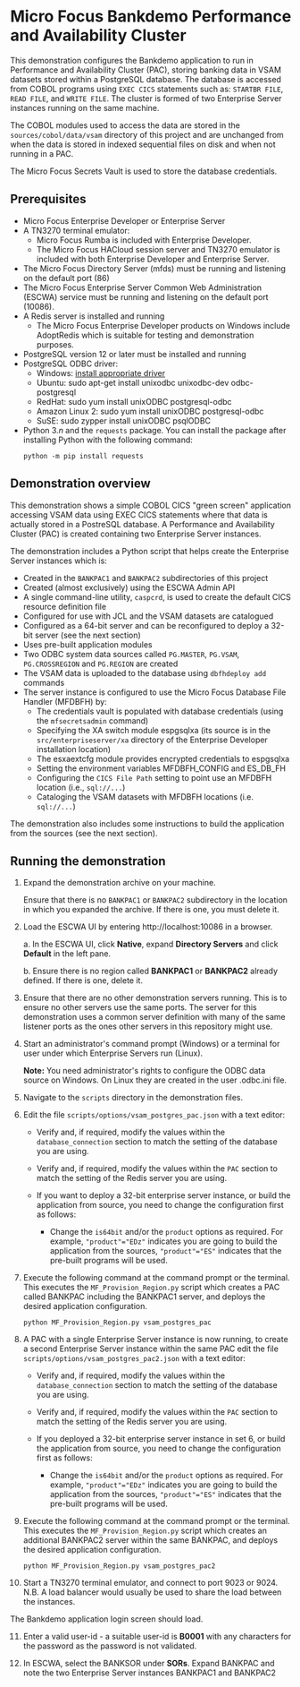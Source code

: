 # Micro Focus Bankdemo Performance and Availability Cluster
This demonstration configures the Bankdemo application to run in Performance and Availability Cluster (PAC), storing banking data in VSAM datasets stored within a PostgreSQL database. The database is accessed from COBOL programs using `EXEC CICS` statements such as: `STARTBR FILE`, `READ FILE`, and `WRITE FILE`. The cluster is formed of two Enterprise Server instances running on the same machine.

The COBOL modules used to access the data are stored in the `sources/cobol/data/vsam` directory of this project and are unchanged from when the data is stored in indexed sequential files on disk and when not running in a PAC.

The Micro Focus Secrets Vault is used to store the database credentials.

## Prerequisites
- Micro Focus Enterprise Developer or Enterprise Server
- A TN3270 terminal emulator:
   - Micro Focus Rumba is included with Enterprise Developer. 
   - The Micro Focus HACloud session server and TN3270 emulator is included with both Enterprise Developer and Enterprise Server.
- The Micro Focus Directory Server (mfds) must be running and listening on the default port (86)
- The Micro Focus Enterprise Server Common Web Administration (ESCWA) service must be running and listening on the default port (10086).
- A Redis server is installed and running
   - The Micro Focus Enterprise Developer products on Windows include AdoptRedis which is suitable for testing and demonstration purposes.
- PostgreSQL version 12 or later must be installed and running
- PostgreSQL ODBC driver: 
   - Windows: [install appropriate driver](https://www.postgresql.org/ftp/odbc/versions/msi/)
   - Ubuntu: sudo apt-get install unixodbc unixodbc-dev odbc-postgresql
   - RedHat: sudo yum install unixODBC postgresql-odbc
   - Amazon Linux 2: sudo yum install unixODBC postgresql-odbc
   - SuSE: sudo zypper install unixODBC psqlODBC
- Python 3.*n* and the `requests` package. You can install the package after installing Python with the following command: 
  ```
  python -m pip install requests
  ```

## Demonstration overview
This demonstration shows a simple COBOL CICS "green screen" application accessing VSAM data using EXEC CICS statements where that data is actually stored in a PostreSQL database.
A Performance and Availability Cluster (PAC) is created containing two Enterprise Server instances.

The demonstration includes a Python script that helps create the Enterprise Server instances which is:

   - Created in the `BANKPAC1` and `BANKPAC2` subdirectories of this project
   - Created (almost exclusively) using the ESCWA Admin API
   - A single command-line utility, `caspcrd`, is used to create the default CICS resource definition file
   - Configured for use with JCL and the VSAM datasets are catalogued 
   - Configured as a 64-bit server and can be reconfigured to deploy a 32-bit server (see the next section)
   - Uses pre-built application modules
   - Two ODBC system data sources called `PG.MASTER`, `PG.VSAM`, `PG.CROSSREGION` and `PG.REGION` are created
   - The VSAM data is uploaded to the database using `dbfhdeploy add` commands 
   - The server instance is configured to use the Micro Focus Database File Handler (MFDBFH) by:
       - The credentials vault is populated with database credentials (using the `mfsecretsadmin` command)
        - Specifying the XA switch module espgsqlxa (its source is in the `src/enterpriseserver/xa` directory of the Enterprise Developer installation location)
        - The esxaextcfg module provides encrypted credentials to espgsqlxa        
        - Setting the environment variables MFDBFH_CONFIG and ES_DB_FH
        - Configuring the `CICS File Path` setting to point use an MFDBFH location (i.e., `sql://...`)
        - Cataloging the VSAM datasets with MFDBFH locations (i.e. `sql://...`)

The demonstration also includes some instructions to build the application from the sources (see the next section).


## Running the demonstration
1. Expand the demonstration archive on your machine.
 
   Ensure that there is no `BANKPAC1` or `BANKPAC2` subdirectory in the location in which you expanded the archive. If there is one, you must delete it.
2. Load the ESCWA UI by entering http://localhost:10086 in a browser. 

   a. In the ESCWA UI, click **Native**, expand **Directory Servers** and click **Default** in the left pane.

   b. Ensure there is no region called **BANKPAC1** or **BANKPAC2** already defined. If there is one, delete it.

3. Ensure that there are no other demonstration servers running. This is to ensure no other servers use the same ports. The server for this demonstration uses a common server definition with many of the same listener ports as the ones other servers in this repository might use.
4. Start an administrator's command prompt (Windows) or a terminal for user under which Enterprise Servers run (Linux).

   **Note:** You need administrator's rights to configure the ODBC data source on Windows. On Linux they are created in the user .odbc.ini file.

5. Navigate to the `scripts` directory in the demonstration files.
6. Edit the file `scripts/options/vsam_postgres_pac.json` with a text editor:

    - Verify and, if required, modify the values within the `database_connection` section to match the setting of the database you are using.
    - Verify and, if required, modify the values within the `PAC` section to match the setting of the Redis server you are using.
    
    - If you want to deploy a 32-bit enterprise server instance, or build the application from source, you need to change the configuration first as follows:
      - Change the `is64bit` and/or the `product` options as required. For example, `"product"="EDz"` indicates you are going to build the application from the sources, `"product"="ES"` indicates that the pre-built programs will be used.

7. Execute the following command at the command prompt or the terminal. This executes the `MF_Provision_Region.py` script which creates a PAC called BANKPAC including the BANKPAC1 server, and deploys the desired application configuration.

    ```
    python MF_Provision_Region.py vsam_postgres_pac
    ```
8. A PAC with a single Enterprise Server instance is now running, to create a second Enterprise Server instance within the same PAC edit the file `scripts/options/vsam_postgres_pac2.json` with a text editor:
    - Verify and, if required, modify the values within the `database_connection` section to match the setting of the database you are using.
    - Verify and, if required, modify the values within the `PAC` section to match the setting of the Redis server you are using.
    
    - If you deployed a 32-bit enterprise server instance in set 6, or build the application from source, you need to change the configuration first as follows:
      - Change the `is64bit` and/or the `product` options as required. For example, `"product"="EDz"` indicates you are going to build the application from the sources, `"product"="ES"` indicates that the pre-built programs will be used.

9. Execute the following command at the command prompt or the terminal. This executes the `MF_Provision_Region.py` script which creates an additional BANKPAC2 server within the same BANKPAC, and deploys the desired application configuration.

    ```
    python MF_Provision_Region.py vsam_postgres_pac2
    ```
10. Start a TN3270 terminal emulator, and connect to port 9023 or 9024. N.B. A load balancer would usually be used to share the load between the instances.

   The Bankdemo application login screen should load.

11. Enter a valid user-id - a suitable user-id is **B0001** with any characters for the password as the password is not validated.

12. In ESCWA, select the BANKSOR under **SORs**. Expand BANKPAC and note the two Enterprise Server instances BANKPAC1 and BANKPAC2
    
